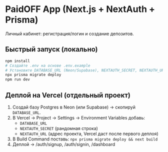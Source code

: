# PaidOFF App (Next.js + NextAuth + Prisma)

Личный кабинет: регистрация/логин и создание депозитов.

## Быстрый запуск (локально)
```bash
npm install
# Создайте .env на основе .env.example
# Установите DATABASE_URL (Neon/Supabase), NEXTAUTH_SECRET, NEXTAUTH_URL=http://localhost:3000
npx prisma migrate deploy
npm run dev
```

## Деплой на Vercel (отдельный проект)
1. Создай базу Postgres в Neon (или Supabase) → скопируй `DATABASE_URL`.
2. В Vercel → Project → Settings → Environment Variables добавь:
   - `DATABASE_URL`
   - `NEXTAUTH_SECRET` (рандомная строка)
   - `NEXTAUTH_URL` (адрес проекта, Vercel даст после первого деплоя)
3. В Build Command поставь: `npx prisma migrate deploy && next build`
4. Деплой → /auth/signup, /auth/signin, /dashboard

